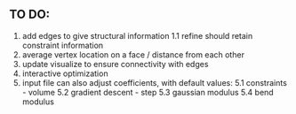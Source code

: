 ## TO DO:
1. add edges to give structural information
  1.1 refine should retain constraint information
2. average vertex location on a face / distance  from each other
3. update visualize to ensure connectivity with edges
4. interactive optimization
5. input file can also adjust coefficients, with default values:
  5.1 constraints - volume
  5.2 gradient descent - step
  5.3 gaussian modulus
  5.4 bend modulus
